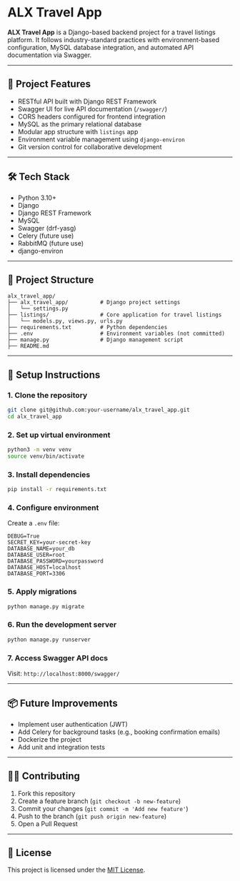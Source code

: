 # ALX Travel App

**ALX Travel App** is a Django-based backend project for a travel listings platform. It follows industry-standard practices with environment-based configuration, MySQL database integration, and automated API documentation via Swagger.

---

## 🚀 Project Features

- RESTful API built with Django REST Framework
- Swagger UI for live API documentation (`/swagger/`)
- CORS headers configured for frontend integration
- MySQL as the primary relational database
- Modular app structure with `listings` app
- Environment variable management using `django-environ`
- Git version control for collaborative development

---

## 🛠️ Tech Stack

- Python 3.10+
- Django
- Django REST Framework
- MySQL
- Swagger (drf-yasg)
- Celery (future use)
- RabbitMQ (future use)
- django-environ

---

## 📁 Project Structure

```
alx_travel_app/
├── alx_travel_app/          # Django project settings
│   └── settings.py
├── listings/                # Core application for travel listings
│   └── models.py, views.py, urls.py
├── requirements.txt         # Python dependencies
├── .env                     # Environment variables (not committed)
├── manage.py                # Django management script
├── README.md
```

---

## 🔧 Setup Instructions

### 1. Clone the repository

```bash
git clone git@github.com:your-username/alx_travel_app.git
cd alx_travel_app
```

### 2. Set up virtual environment

```bash
python3 -m venv venv
source venv/bin/activate
```

### 3. Install dependencies

```bash
pip install -r requirements.txt
```

### 4. Configure environment

Create a `.env` file:

```env
DEBUG=True
SECRET_KEY=your-secret-key
DATABASE_NAME=your_db
DATABASE_USER=root
DATABASE_PASSWORD=yourpassword
DATABASE_HOST=localhost
DATABASE_PORT=3306
```

### 5. Apply migrations

```bash
python manage.py migrate
```

### 6. Run the development server

```bash
python manage.py runserver
```

### 7. Access Swagger API docs

Visit: `http://localhost:8000/swagger/`

---

## 📦 Future Improvements

- Implement user authentication (JWT)
- Add Celery for background tasks (e.g., booking confirmation emails)
- Dockerize the project
- Add unit and integration tests

---

## 🧑‍💻 Contributing

1. Fork this repository
2. Create a feature branch (`git checkout -b new-feature`)
3. Commit your changes (`git commit -m 'Add new feature'`)
4. Push to the branch (`git push origin new-feature`)
5. Open a Pull Request

---

## 📝 License

This project is licensed under the [MIT License](LICENSE).
